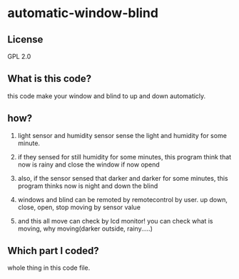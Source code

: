 # automatic-window-blind

## License
GPL 2.0

## What is this code?
this code make your window and blind to up and down automaticly.

## how?
1. light sensor and humidity sensor sense the light and humidity for some minute.
2. if they sensed for still humidity for some minutes, this program think that now is rainy and close the window if now opend
3. also, if the sensor sensed that darker and darker for some minutes, this program thinks now is night and down the blind

4. windows and blind can be remoted by remotecontrol by user. up down, close, open, stop moving by sensor value

5. and this all move can check by lcd monitor!
you can check what is moving, why moving(darker outside, rainy.....)

## Which part I coded?
whole thing in this code file.
